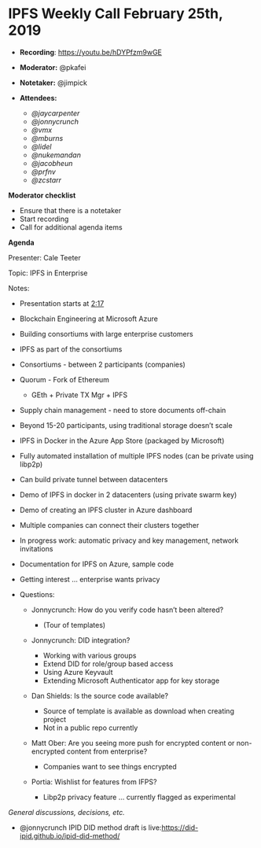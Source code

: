 # IPFS Weekly Call February 25th, 2019

-   **Recording**: https://youtu.be/hDYPfzm9wGE
-   **Moderator:** @pkafei
-   **Notetaker:** @jimpick
-   **Attendees:**

    -   _@jaycarpenter_
    -   _@jonnycrunch_
    -   _@vmx_
    -   _@mburns_
    -   _@lidel_
    -   _@nukemandan_
    -   _@jacobheun_
    -   _@prfnv_
    -   _@zcstarr_

  
**Moderator checklist**

-   Ensure that there is a notetaker
-   Start recording
-   Call for additional agenda items

  
**Agenda**

Presenter: Cale Teeter

Topic: IPFS in Enterprise

Notes:

-   Presentation starts at [2:17](https://youtu.be/hDYPfzm9wGE?t=137)
-   Blockchain Engineering at Microsoft Azure
-   Building consortiums with large enterprise customers
-   IPFS as part of the consortiums
-   Consortiums - between 2 participants (companies)
-   Quorum - Fork of Ethereum

    -   GEth + Private TX Mgr + IPFS

-   Supply chain management - need to store documents off-chain
-   Beyond 15-20 participants, using traditional storage doesn’t scale
-   IPFS in Docker in the Azure App Store (packaged by Microsoft)
-   Fully automated installation of multiple IPFS nodes (can be private using libp2p)
-   Can build private tunnel between datacenters
-   Demo of IPFS in docker in 2 datacenters (using private swarm key)
-   Demo of creating an IPFS cluster in Azure dashboard
-   Multiple companies can connect their clusters together
-   In progress work: automatic privacy and key management, network invitations
-   Documentation for IPFS on Azure, sample code
-   Getting interest … enterprise wants privacy
-   Questions:

    -   Jonnycrunch: How do you verify code hasn’t been altered?

        -   (Tour of templates)

    -   Jonnycrunch: DID integration?

        -   Working with various groups
        -   Extend DID for role/group based access
        -   Using Azure Keyvault
        -   Extending Microsoft Authenticator app for key storage

    -   Dan Shields: Is the source code available?

        -   Source of template is available as download when creating project
        -   Not in a public repo currently

    -   Matt Ober: Are you seeing more push for encrypted content or non-encrypted content from enterprise?

        -   Companies want to see things encrypted

    -   Portia: Wishlist for features from IFPS?

        -   Libp2p privacy feature … currently flagged as experimental

  
_General discussions, decisions, etc._

-   @jonnycrunch IPID DID method draft is live:<https://did-ipid.github.io/ipid-did-method/> 
